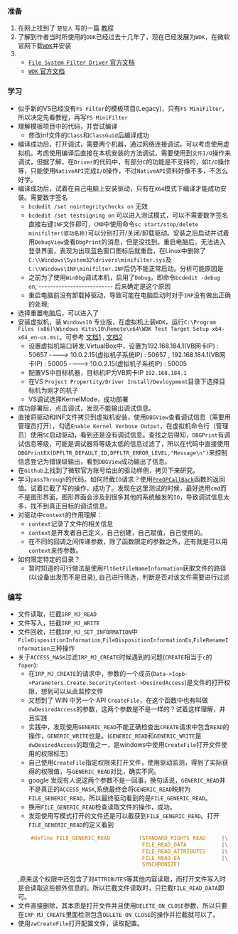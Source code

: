 ### 准备
1. 在网上找到了 `楚狂人` 写的一篇 [教程](http://file3.data.weipan.cn.wscdns.com/41553047/2471e7782fee3cedbaae7014a2e9c593beef9c18?ip=1524395329,222.20.30.243&ssig=NCVoxrsmQW&Expires=1524395929&KID=sae,l30zoo1wmz&fn=Windows%20%E6%96%87%E4%BB%B6%E7%B3%BB%E7%BB%9F%E8%BF%87%E6%BB%A4%E9%A9%B1%E5%8A%A8%E5%BC%80%E5%8F%91%E6%95%99%E7%A8%8B%EF%BC%88%E7%AC%AC%E4%BA%8C%E7%89%88%EF%BC%89.pdf&skiprd=2&se_ip_debug=222.20.30.243&corp=2&from=1221134)
2. 了解到作者当时所使用的`DDK`已经过去十几年了，现在已经发展为`WDK`，在微软官网下载[`WDK`](https://docs.microsoft.com/en-us/windows-hardware/drivers/download-the-wdk)并安装
3. 	
	+ [`File System Filter Driver` 官方文档](https://docs.microsoft.com/zh-cn/windows-hardware/drivers/ifs/file-system-filter-drivers)
	+ [`WDK` 官方文档](https://docs.microsoft.com/en-us/windows-hardware/drivers/)

### 学习
* 似乎新的VS已经没有`FS Filter`的模板项目(Legacy)，只有`FS MiniFilter`，所以决定先看教程，再写`FS MiniFilter`
* 理解模板项目中的代码，并尝试编译
	+ 修改inf文件的`Class`和`ClassGuid`后编译成功
* 编译成功后，打开调试，需要两个机器，通过网络连接调试。可以考虑使用虚拟机。考虑使用编译后直接在本机安装的方法调试，需要使用到`文件I/O`操作来调试，但据了解，在`Driver`的代码中，有部分`C`的功能是不支持的，如`I/O`操作等，只能使用`NativeAPI`完成`I/O`操作，不过`NativeAPI`资料好像不多，不怎么好学。
* 编译成功后，试着在自己电脑上安装驱动，只有在`X64`模式下编译才能成功安装。需要数字签名
	+ `bcdedit /set nointegritychecks on` 无效
	+ `bcdedit /set testsigning on` 可以进入测试模式，可以不需要数字签名
直接右键`INF`文件即可，`CMD`中使用命令`sc start/stop/delete minifilter(驱动名称)`可以分别打开/关闭/卸载驱动。安装之后启动并试着用`DebugView`查看`DbgPrint`的消息，但是没找到。重启电脑后，无法进入登录界面，表现为出现蓝色窗口图标后就重启，在Linux中删除了`C:\\Windows\System32\drivers\minifilter.sys`及`C:\\Windows\INF\minifilter.INF`后仍不能正常启动。分析可能原因是
    + 之前为了使用`WinDbg`调试本机，启用了`Debug`，即命令`bcdedit -debug on`; -------------------------- 后来确定是这个原因
    + 重启电脑前没有卸载掉驱动，导致可能在电脑启动时对于`IRP`没有做出正确的处理;
* 选择重置电脑后，可以进入了
* 安装虚拟机，装 `Windows10` 专业版，在虚拟机上装`WDK`，运行`C:\Program Files (x86)\Windows Kits\10\Remote\x64\WDK Test Target Setup x64-x64_en-us.msi`。可参考 [文档1](https://docs.microsoft.com/zh-cn/windows-hardware/drivers/gettingstarted/provision-a-target-computer-wdk-8-1) , [文档2](https://docs.microsoft.com/zh-CN/windows-hardware/drivers/develop/deploying-a-driver-to-a-test-computer)
	+ 设置虚拟机端口转发.VirtualBox中，设置为192.168.184.1(VB网卡IP) : 50657 ----> 10.0.2.15(虚拟机子系统IP) : 50657 , 192.168.184.1(VB网卡IP) : 50005 ----> 10.0.2.15(虚拟机子系统IP) : 50005 
	+ 配置VS中目标机器，目标机IP为VB网卡IP `192.168.184.1`
	+ 在VS `Project Propertity/Driver Install/Devloypment`目录下选择目标机为刚才的机子
	+ VS调试选择KernelMode，成功部署
* 成功部署后，点击调试，发现不能输出调试信息。
* 直接将驱动和INF文件拷贝到虚拟机安装，使用`DBGView`查看调试信息（需要用管理员打开），勾选`Enable Kernel Verbose Output`，在虚拟机命令行（管理员）使用`SC`启动驱动，看到还是没有调试信息。查找之后得知，`DBGPrint`有调试信息等级，可能是调试器将等级太低的信息过滤了，所以在代码中直接使用`DBGPrintEX(DPFLTR_DEFAULT_ID,DPFLTR_ERROR_LEVEL,"Message\n")`来控制信息登记为错误级输出，看到`DBGView`成功输出了信息。
* 在`Github`上找到了微软官方账号给出的驱动样例，拷贝下来研究。
* 学习`passThrough`的代码。如何拦截`IO`请求？使用[`PreOPCallBack`](https://docs.microsoft.com/en-us/windows-hardware/drivers/ddi/content/fltkernel/nc-fltkernel-pflt_pre_operation_callback)函数的返回值。试着拦截了写的操作，成功了。发现在这里测试的时候，最好选用`cmd`而不是图形界面，图形界面会涉及到很多其他的系统触发的`IO`，导致调试信息太多，找不到真正目标的调试信息。
* 对驱动中`context`的作用理解：
	+ `context`记录了文件的相关信息
	+ `context`是开发者自己定义，自己创建，自己赋值，自己使用的。
	+ 在不同的回调之间传递参数，除了函数限定的参数之外，还有就是可以用`context`来传参数。
* 如何限定特定的目录？
	+ 暂时知道的可行做法是使用`FltGetFileNameInformation`获取文件的路径(以设备出发而不是目录), 自己进行筛选，判断是否对该文件需要进行过滤


### 编写
* 文件读取，拦截`IRP_MJ_READ`
* 文件写入，拦截`IRP_MJ_WRITE`
* 文件回收，拦截`IRP_MJ_SET_INFORMATION`中`FileDispositionInformation`,`FileDispositionInformationEx`,`FileRenameInformation`三种操作
* 关于`ACCESS_MASK`过滤`IRP_MJ_CREATE`时候遇到的问题(`CREATE`相当于`c`的`fopen`):
	+ 在`IRP_MJ_CREATE`的请求中，参数的一个成员(`Data->Iopb->Parameters.Create.SecurityContext->DesiredAccess`)是文件的打开权限，想到可以从此监控文件
	+ 又想到了 WIN 中另一个 API `CreateFile`，在这个函数中也有叫做`dwDesiredAccess`的参数，这两个参数是不是一样的？试着这样理解，并且实践
	+ 实践中，发现使用`GENERIC_READ`不能正确检查出`CREATE`请求中包含`READ`的操作，`GENERIC_WRITE`也是。(`GENERIC_READ`和`GENERIC_WRITE`是`dwDesiredAccess`的取值之一，是windows中使用`CreateFile`打开文件使用的权限标志)
	+ 自己使用`CreateFile`指定权限来打开文件，使用驱动监测，得到了实际获得的权限值，与`GENERIC_READ`对比，确实不同。
	+ google 发现有人说这两个参数不是一回事，换句话说，`GENERIC_READ`并不是真正的`ACCESS_MASK`,系统最终会将`GENERIC_READ`映射为`FILE_GENERIC_READ`，所以最终驱动看到的是`FILE_GENERIC_READ`。
	+ 换用`FILE_GENERIC_READ`检查读取文件的操作，成功。
	+ 发现使用写模式打开的文件还是可以截获到`FILE_GENERIC_READ`。打开`FILE_GENERIC_READ`的定义看到
	```C
		#define FILE_GENERIC_READ         (STANDARD_RIGHTS_READ     |\
		                                   FILE_READ_DATA           |\
		                                   FILE_READ_ATTRIBUTES     |\
		                                   FILE_READ_EA             |\
		                                   SYNCHRONIZE)
    ```	
	,原来这个权限中还包含了对`ATTRIBUTES`等其他内容读取，而打开文件写入时是会读取这些额外信息的。所以拦截文件读取时，只拦截`FILE_READ_DATA`即可。
* 文件直接删除，其本质是打开文件并且使用`DELETE_ON_CLOSE`参数，所以只要在`IRP_MJ_CREATE`里面检测包含`DELETE_ON_CLOSE`的操作并拦截就可以了。
* 使用`zwCreateFile`打开配置文件，读取配置。

